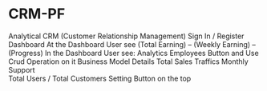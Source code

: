 # CRM-PF
Analytical CRM (Customer Relationship Management)
 Sign In / Register
 Dashboard
  At the Dashboard User see (Total Earning) – (Weekly Earning) – (Progress)
 In the Dashboard User see: Analytics
 Employees Button and Use Crud Operation on it
 Business Model Details
 Total Sales
 Traffics Monthly 
 Support   
Total Users / Total Customers
 Setting Button on the top 
